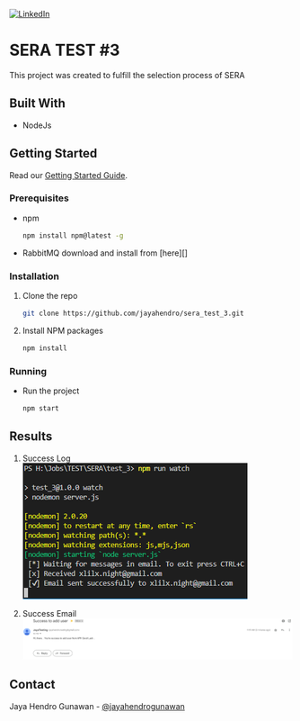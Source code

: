 [![LinkedIn][linkedin-shield]][linkedin-url]

# SERA TEST #3
This project was created to fulfill the selection process of SERA

## Built With
- NodeJs

<!-- GETTING STARTED -->

## Getting Started

Read our [Getting Started Guide](https://github.com/jayahendro/sera_test_3#getting-started).

### Prerequisites

- npm
  ```sh
  npm install npm@latest -g
  ```

- RabbitMQ
  download and install from [here][]


### Installation

1. Clone the repo
   ```sh
   git clone https://github.com/jayahendro/sera_test_3.git
   ```
2. Install NPM packages
   ```sh
   npm install
   ```

### Running

- Run the project
   ```sh
   npm start
   ```

## Results
1. Success Log<br>
   ![Success Log][success-log]

2. Success Email<br>
   ![Coverage Code][success-email]

## Contact
Jaya Hendro Gunawan - [@jayahendrogunawan][instagram-url]

[linkedin-shield]: https://img.shields.io/badge/-LinkedIn-black.svg?style=for-the-badge&logo=linkedin&colorB=555
[linkedin-url]: https://www.linkedin.com/in/jayahendro/
[instagram-url]: https://www.instagram.com/jayahendrogunawan/
[success-log]: ./img/run_project.png
[success-email]: ./img/email_success.png
